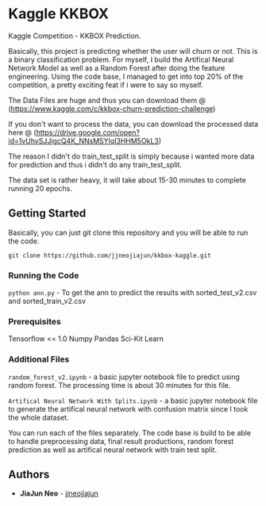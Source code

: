 # Kaggle KKBOX

Kaggle Competition - KKBOX Prediction.

Basically, this project is predicting whether the user will churn or not. This is a binary classification problem. For myself, I build the Artifical Neural Network Model as well as a Random Forest after doing the feature engineering. Using the code base, I managed to get into top 20% of the competition, a pretty exciting feat if i were to say so myself.

The Data Files are huge and thus you can download them @ (https://www.kaggle.com/c/kkbox-churn-prediction-challenge)

If you don't want to process the data, you can download the processed data here @ (https://drive.google.com/open?id=1vUhvSJJigcQ4K_NNsMSYlqI3HHM5OkL3)

The reason I didn't do train_test_split is simply because i wanted more data for prediction and thus i didn't do any train_test_split. 

The data set is rather heavy, it will take about 15-30 minutes to complete running 20 epochs.

## Getting Started

Basically, you can just git clone this repository and you will be able to run the code. 

`git clone https://github.com/jjneojiajun/kkbox-kaggle.git`

### Running the Code
`python ann.py` - To get the ann to predict the results with sorted_test_v2.csv and sorted_train_v2.csv

### Prerequisites

Tensorflow <= 1.0
Numpy
Pandas 
Sci-Kit Learn

### Additional Files
`random_forest_v2.ipynb` - a basic jupyter notebook file to predict using random forest. The processing time is about 30 minutes for this file.

`Artifical Neural Network With Splits.ipynb` - a basic jupyter notebook file to generate the artifical neural network with confusion matrix since I took the whole dataset. 

You can run each of the files separately. The code base is build to be able to handle preprocessing data, final result productions, random forest prediction as well as artifical neural network with train test split. 

## Authors

* **JiaJun Neo** - [jjneojiajun](https://github.com/jjneojiajun)

